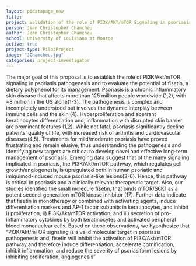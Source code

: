 ```yaml
---
layout: pidatapage_new
title:
project: Validation of the role of PI3K/AKT/mTOR Signaling in psoriasis and its targeting by fisetin
person: Jean Christopher Chamcheu
author: Jean Christopher Chamcheu
school: University of Louisiana at Monroe
active: true
project-type: PilotProject
image: "JChamcheu.jpg"
categories: project-investigator
---
```


<p>The major goal of this proposal is to establish the role of PI3K/Akt/mTOR signaling in psoriasis pathogenesis and to evaluate the potential of fisetin, a dietary polyphenol for its management. Psoriasis is a chronic inflammatory skin disease that affects more than 125 million people worldwide (1,2), with ≈8 million in the US alone(1-3). The pathogenesis is complex and incompletely understood but involves the dynamic interplay between immune cells and the skin (4). Hyperproliferation and aberrant keratinocytes differentiation and, inflammation with disrupted skin barrier are prominent features (1,2). While not fatal, psoriasis significantly decline patients’ quality of life, with increased risk of arthritis and cardiovascular diseases(4,5). Treatments for mild/moderate psoriasis have proved frustrating and remain elusive, thus understanding the pathogenesis and identifying new targets are critical to develop novel and effective long-term management of psoriasis. Emerging data suggest that of the many signaling implicated in psoriasis, the PI3K/Akt/mTOR pathway, which regulates cell growth/angiogenesis, is upregulated both in human psoriatic and imiquimod-induced mouse psoriasis-like lesions(3-6). Hence, this pathway is critical in psoriasis and a clinically relevant therapeutic target. Also, our studies identified the small molecule fisetin, that binds mTOR/S6K1 as a potent second-generation mTOR kinase inhibitor (17). Further data indicate that fisetin in monotherapy or combined with activating agents, induce differentiation markers and AP-1 factor subunits in keratinocytes, and inhibit i) proliferation, ii) PI3K/Akt/mTOR activation, and iii) secretion of pro-inflammatory cytokines by both keratinocytes and activated peripheral blood mononuclear cells. Based on these observations, we hypothesize that “PI3K/Akt/mTOR signaling is a valid molecular target in psoriasis pathogenesis and, fisetin will inhibit the activation of PI3K/Akt/mTOR pathway and therefore induce differentiation, accelerate cornification, inhibit inflammation, and reduce the severity of psoriasiform lesions by inhibiting proliferation, angiogenesis”</p>
